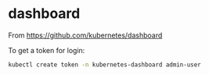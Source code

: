 # dashboard

From https://github.com/kubernetes/dashboard

To get a token for login:

```bash
kubectl create token -n kubernetes-dashboard admin-user
```